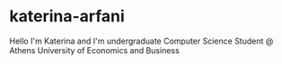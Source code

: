 # katerina-arfani
Hello I'm Katerina and I'm undergraduate Computer Science Student @ Athens University of Economics and Business

